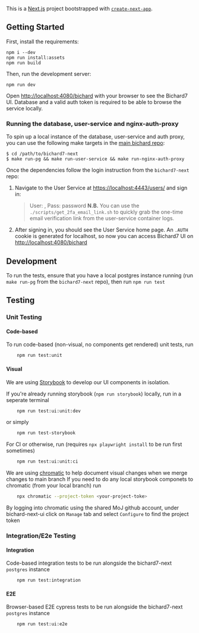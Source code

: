 This is a [Next.js](https://nextjs.org/) project bootstrapped with [`create-next-app`](https://github.com/vercel/next.js/tree/canary/packages/create-next-app).

## Getting Started

First, install the requirements:

```shell
npm i --dev
npm run install:assets
npm run build
```

Then, run the development server:

```shell
npm run dev
```

Open [http://localhost:4080/bichard](http://localhost:4080/bichard) with your browser to see the Bichard7 UI. Database and a valid auth token is required to be able to browse the service locally.

### Running the database, user-service and nginx-auth-proxy

To spin up a local instance of the database, user-service and auth proxy, you can use the following make targets in the [main bichard repo](https://github.com/ministryofjustice/bichard7-next):

```shell
$ cd /path/to/bichard7-next
$ make run-pg && make run-user-service && make run-nginx-auth-proxy
```
Once the dependencies follow the login instruction from the `bichard7-next` repo:
1. Navigate to the User Service at [https://localhost:4443/users/](https://localhost:4443/users/) and sign in:
   > User: <your-madetech-email>, Pass: password
   **N.B.** You can use the `./scripts/get_2fa_email_link.sh` to quickly grab the one-time email verification link from the user-service container logs.
1. After signing in, you should see the User Service home page. An `.AUTH` cookie is generated for localhost, so now you can access Bichard7 UI on [http://localhost:4080/bichard](http://localhost:4080/bichard)

## Development

To run the tests, ensure that you have a local postgres instance running (run `make run-pg` from the `bichard7-next` repo),
then run `npm run test`

## Testing

### Unit Testing

#### Code-based

To run code-based (non-visual, no components get rendered) unit tests, run

```bash
    npm run test:unit
```

#### Visual

We are using [Storybook](https://storybook.js.org/) to develop our  UI components in isolation. 

If you're already running storybook (`npm run storybook`) locally, run in a seperate terminal

```bash
    npm run test:ui:unit:dev
```

or simply

```bash
    npm run test-storybook
```

For CI or otherwise, run (requires `npx playwright install` to be run first sometimes)

```bash
    npm run test:ui:unit:ci
```
We are using [chromatic](https://www.chromatic.com/) to help document visual changes when we merge changes to main branch
If you need to do any local storybook componets to chromatic (from your local branch) run
```bash
    npx chromatic --project-token <your-project-toke>
```
By logging into chromatic using the shared MoJ github account, under bichard-next-ui click on `Manage` tab and select `Configure` to find the project token

### Integration/E2e Testing

#### Integration

Code-based integration tests to be run alongside the bichard7-next `postgres` instance

```bash
    npm run test:integration
```

#### E2E

Browser-based E2E cypress tests to be run alongside the bichard7-next `postgres` instance

```bash
    npm run test:ui:e2e
```
